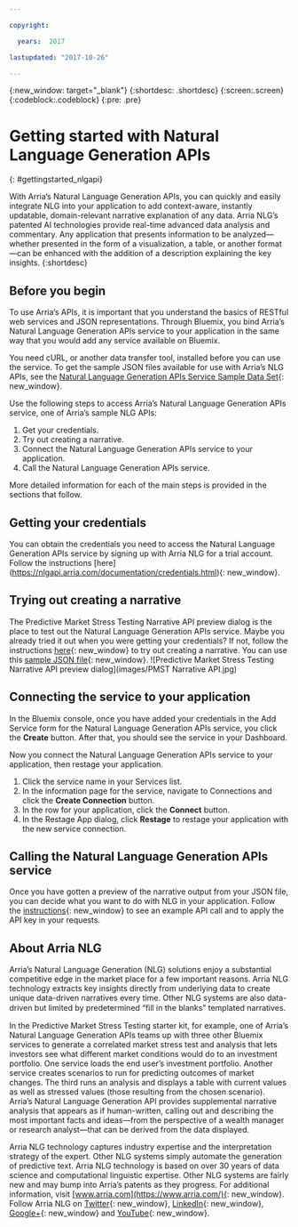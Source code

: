 ```yaml
---

copyright:

  years:  2017

lastupdated: "2017-10-26"

---
```


{:new_window: target="_blank"}
{:shortdesc: .shortdesc}
{:screen:.screen}
{:codeblock:.codeblock}
{:pre: .pre}


<!-- The name of this file must remain index.md. -->

# Getting started with Natural Language Generation APIs
{: #gettingstarted_nlgapi}

With Arria’s Natural Language Generation APIs, you can quickly and easily integrate NLG into your application to add context-aware, instantly updatable, domain-relevant narrative explanation of any data. Arria NLG’s patented AI technologies provide real-time advanced data analysis and commentary. Any application that presents information to be analyzed—whether presented in the form of a visualization, a table, or another format—can be enhanced with the addition of a description explaining the key insights.
{:shortdesc}

## Before you begin

To use Arria’s APIs, it is important that you understand the basics of RESTful web services and JSON representations.
Through Bluemix, you bind Arria’s Natural Language Generation APIs service to your application in the same way that you would add any service available on Bluemix. 

You need cURL, or another data transfer tool, installed before you can use the service. To get the sample JSON files available for use with Arria’s NLG APIs, see the [Natural Language Generation APIs Service Sample Data Set](https://nlgapi.arria.com/assets/data/samples/predictive_market_stress_testing.json){: new_window}.

Use the following steps to access Arria’s Natural Language Generation APIs service, one of Arria’s sample NLG APIs:
1.	Get your credentials.
2.	Try out creating a narrative.
3.	Connect the Natural Language Generation APIs service to your application.
4.	Call the Natural Language Generation APIs service.

More detailed information for each of the main steps is provided in the sections that follow.

## Getting your credentials

You can obtain the credentials you need to access the Natural Language Generation APIs service by signing up with Arria NLG for a trial account. Follow the instructions [here]
(https://nlgapi.arria.com/documentation/credentials.html){: new_window}.


## Trying out creating a narrative

The Predictive Market Stress Testing Narrative API preview dialog is the place to test out the Natural Language Generation APIs service. Maybe you already tried it out when you were getting your credentials? If not, follow the instructions [here](https://nlgapi.arria.com/documentation/predictive_market_stress_testing_doc.html){: new_window} to try out creating a narrative. You can use this [sample JSON file](https://nlgapi.arria.com/assets/data/samples/predictive_market_stress_testing.json){: new_window}.
![Predictive Market Stress Testing Narrative API preview dialog](images/PMST Narrative API.jpg)

## Connecting the service to your application

In the Bluemix console, once you have added your credentials in the Add Service form for the Natural Language Generation APIs service, you click the **Create** button. After that, you should see the service in your Dashboard.

Now you connect the Natural Language Generation APIs service to your application, then restage your application.
1.	Click the service name in your Services list.
2.	In the information page for the service, navigate to Connections and click the **Create Connection** button.
3.	In the row for your application, click the **Connect** button.
4.	In the Restage App dialog, click **Restage** to restage your application with the new service connection. 


## Calling the Natural Language Generation APIs service

Once you have gotten a preview of the narrative output from your JSON file, you can decide what you want to do with NLG in your application. Follow the [instructions](https://nlgapi.arria.com/documentation/predictive_market_stress_testing_doc.html){: new_window} to see an example API call and to apply the API key in your requests.


## About Arria NLG

Arria’s Natural Language Generation (NLG) solutions enjoy a substantial competitive edge in the market place for a few important reasons. Arria NLG technology extracts key insights directly from underlying data to create unique data-driven narratives every time. Other NLG systems are also data-driven but limited by predetermined “ﬁll in the blanks” templated narratives. 

In the Predictive Market Stress Testing starter kit, for example, one of Arria’s Natural Language Generation APIs teams up with three other Bluemix services to generate a correlated market stress test and analysis that lets investors see what different market conditions would do to an investment portfolio. One service loads the end user’s investment portfolio. Another service creates scenarios to run for predicting outcomes of market changes. The third runs an analysis and displays a table with current values as well as stressed values (those resulting from the chosen scenario). Arria’s Natural Language Generation API provides supplemental narrative analysis that appears as if human-written, calling out and describing the most important facts and ideas—from the perspective of a wealth manager or research analyst—that can be derived from the data displayed.

Arria NLG technology captures industry expertise and the interpretation strategy of the expert. Other NLG systems simply automate the generation of predictive text. 
Arria NLG technology is based on over 30 years of data science and computational linguistic expertise. Other NLG systems are fairly new and may bump into Arria’s patents as they progress.
For additional information, visit [www.arria.com](https://www.arria.com/){: new_window}. Follow Arria NLG on [Twitter](https://twitter.com/ArriaNLG){: new_window}, [LinkedIn](https://www.linkedin.com/company/arria-nlg/){: new_window}, [Google+](https://plus.google.com/101196721072588368920){: new_window} and [YouTube](https://www.youtube.com/user/ARRIAnlg){: new_window}.
